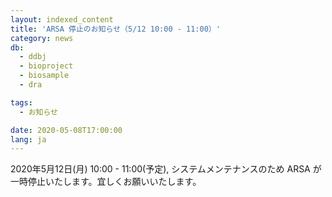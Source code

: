 ```yaml
---
layout: indexed_content
title: 'ARSA 停止のお知らせ（5/12 10:00 - 11:00）'
category: news
db:
  - ddbj
  - bioproject
  - biosample
  - dra

tags:
  - お知らせ

date: 2020-05-08T17:00:00
lang: ja
---
```


2020年5月12日(月) 10:00 - 11:00(予定), システムメンテナンスのため ARSA が一時停止いたします。宜しくお願いいたします。
